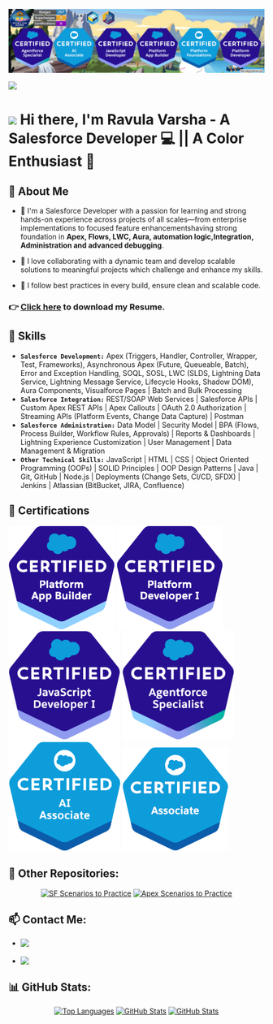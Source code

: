 ![Banner](https://github.com/RavulaVarsha55/RavulaVarsha55/blob/main/Github%20bannner.png?raw=true)

![](https://komarev.com/ghpvc/?username=RavulaVarsha55&style=for-the-badge&abbreviated=true)

# <img src="https://media.giphy.com/media/hvRJCLFzcasrR4ia7z/giphy.gif" width="25px"> Hi there, I'm Ravula Varsha - A Salesforce Developer 💻 || A Color Enthusiast 🎨 

## 🌟 About Me

- 🌟 I'm a Salesforce Developer with a passion for learning and strong hands-on experience across projects of all scales—from enterprise implementations to focused feature enhancementshaving strong foundation in **Apex, Flows, LWC, Aura, automation logic,Integration, Administration and advanced debugging**.

- 👋 I love collaborating with a dynamic team and develop scalable solutions to meaningful projects which challenge and enhance my skills.

- 🚀 I  follow best practices in every build, ensure clean and scalable code.


### 👉 <a href="https://github.com/Ravulavarsha55/Ravulavarsha55/raw/main/Salesforce%20Developer%20Varsha%20Ravula.pdf" download="Resume Salesforce Developer Varsha Ravula">Click here</a> to download my Resume.

## 🎯 Skills

- **`Salesforce Development:`** Apex (Triggers, Handler, Controller, Wrapper, Test, Frameworks), Asynchronous Apex (Future, Queueable, Batch), Error and Exception Handling, SOQL, SOSL, LWC (SLDS, Lightning Data Service, Lightning Message Service, Lifecycle Hooks, Shadow DOM), Aura Components, Visualforce Pages | Batch and Bulk Processing
- **`Salesforce Integration:`** REST/SOAP Web Services | Salesforce APIs | Custom Apex REST APIs | Apex Callouts | OAuth 2.0 Authorization | Streaming APIs (Platform Events, Change Data Capture) | Postman
- **`Salesforce Administration:`** Data Model | Security Model | BPA (Flows, Process Builder, Workflow Rules, Approvals) | Reports & Dashboards | Lightning Experience Customization | User Management | Data Management & Migration
- **`Other Technical Skills:`** JavaScript | HTML | CSS | Object Oriented Programming (OOPs) | SOLID Principles | OOP Design Patterns | Java | Git, GitHub | Node.js | Deployments (Change Sets, CI/CD, SFDX) | Jenkins | Atlassian (BitBucket, JIRA, Confluence)


## 📄 Certifications

  <img src="Assets/certifications/App.Builder.png" 
       alt="App Builder" style="max-width: 220px;" class="h-24 object-contain" />
  <img src="Assets/certifications/Programmer.I.png" 
       alt="Platform Developer 1" style="max-width: 220px;" class="h-24 object-contain" />
  <img src="Assets/certifications/JavaScript.Developer.I.png" 
       alt="JavaScript Developer 1" style="max-width: 220px;" class="h-24 object-contain" />
  <img src="Assets/certifications/agentforce_specialist.png" 
       alt="Agentforce Specialist" style="max-width: 220px;" class="h-24 object-contain" />
  <img src="Assets/certifications/AI.Associate.png" 
       alt="AI Associate" style="max-width: 220px;" class="h-24 object-contain" />
  <img src="Assets/certifications/Associate.png" 
       alt="Salesforce Associate" style="max-width: 220px;" class="h-24 object-contain" />


## 🔗 Other Repositories:

<div align="center">
  <a href="https://github.com/RavulaVarsha55/Salesforce-Scenarios" title="SF Scenarios to Practice"><img src="https://github-readme-stats.vercel.app/api/pin/?username=Ravulavarsha55&repo=Salesforce-Scenarios&theme=highcontrast" height="150" alt="SF Scenarios to Practice" /></a>
  <a href="https://github.com/RavulaVarsha55/ApexSandbox.io-Solution" title="Apex Scenarios to Practice"><img src="https://github-readme-stats.vercel.app/api/pin/?username=Ravulavarsha55&repo=ApexSandbox.io-Solution&theme=highcontrast" height="150" alt="Apex Scenarios to Practice"/></a>
</div>

## 📫 Contact Me:

- <a href="mailto:ravulavarsha55@gmail.com"><img align="left" src="https://img.shields.io/badge/Email-EA4335?&style=for-the-badge&logo=Gmail&logoColor=white" /></a>

- <a href="https://www.linkedin.com/in/varsha-ravula/"><img align="left" src="https://img.shields.io/badge/LinkedIn-0A66C2?&style=for-the-badge&logo=LinkedIn&logoColor=white" /></a>

## 📊 GitHub Stats:
<div align="center">
  <a href="javascript:void(0);" title="Varsha's Most Used Languages"><img src="https://github-readme-stats.vercel.app/api/top-langs/?username=RavulaVarsha55&theme=nightowl&hide_border=false&include_all_commits=true&count_private=false&layout=donut" height="200" alt="Top Languages" /></a>
  <a href="javascript:void(0);" title="Varsha's GitHub Stats"><img src="https://github-readme-stats.vercel.app/api?username=RavulaVarsha55&show_icons=true&theme=nightowl&hide_rank=true" height="200" alt="GitHub Stats"  /></a>
  <a href="javascript:void(0);" title="Varsha's GitHub Streak"><img src="https://github-readme-streak-stats.herokuapp.com/?user=RavulaVarsha55&show_icons=true&theme=nightowl" height="200" alt="GitHub Stats"  /></a>
</div>
